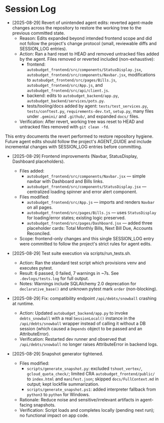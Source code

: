 # Session Log

- [2025-08-29] Revert of unintended agent edits: reverted agent-made changes across the repository to restore the working tree to the previous committed state.
  - Reason: Edits expanded beyond intended frontend scope and did not follow the project's change protocol (small, reviewable diffs and SESSION_LOG entries).
  - Action: Ran a hard reset to HEAD and removed untracked files added by the agent. Files removed or reverted included (non-exhaustive):
    - frontend: `autobudget_frontend/src/components/StatusDisplay.jsx`, `autobudget_frontend/src/components/Navbar.jsx`, modifications to `autobudget_frontend/src/pages/Bills.js`, `autobudget_frontend/src/App.js`, and `autobudget_frontend/src/api/client.js`.
    - backend: edits to `autobudget_backend/app.py`, `autobudget_backend/services/pots.py`.
    - tests/tooling/docs added by agent: `tests/test_services.py`, `tests/conftest.py`, `requirements-dev.txt`, `setup.py`, many files under `.gemini/` and `.github/`, and expanded `docs/` files.
  - Verification: After revert, working tree was reset to HEAD and untracked files removed with `git clean -fd`.

This entry documents the revert performed to restore repository hygiene. Future agent edits should follow the project's AGENT_GUIDE and include incremental changes with SESSION_LOG entries before committing.

- [2025-08-29] Frontend improvements (Navbar, StatusDisplay, Dashboard placeholders).

  - Files added:
    - `autobudget_frontend/src/components/Navbar.jsx` — simple navbar with Dashboard and Bills links.
    - `autobudget_frontend/src/components/StatusDisplay.jsx` — centralized loading spinner and error alert component.
  - Files modified:
    - `autobudget_frontend/src/App.js` — imports and renders `Navbar` on all pages.
    - `autobudget_frontend/src/pages/Bills.js` — uses `StatusDisplay` for loading/error states; existing logic preserved.
    - `autobudget_frontend/src/pages/Dashboard.jsx` — added three placeholder cards: Total Monthly Bills, Next Bill Due, Accounts Reconciled.
  - Scope: frontend-only changes and this single SESSION_LOG entry were committed to follow the project's strict rules for agent edits.

- [2025-08-29] Test suite execution via scripts/run_tests.sh.

  - Action: Ran the standard test script which provisions venv and executes pytest.
  - Result: 6 passed, 0 failed, 7 warnings in ~7s. See `.devlogs/tests.log` for full output.
  - Notes: Warnings include SQLAlchemy 2.0 deprecation for `declarative_base()` and unknown pytest mark `order` (non-blocking).

- [2025-08-29] Fix: compatibility endpoint `/api/debts/snowball` crashing at runtime.

  - Action: Updated `autobudget_backend/app.py` to invoke `debts_snowball` with a real `SessionLocal()` instance in the `/api/debts/snowball` wrapper instead of calling it without a DB session (which caused a `Depends` object to be passed and an AttributeError).
  - Verification: Restarted dev runner and observed that `/api/debts/snowball` no longer raises AttributeError in backend logs.

- [2025-08-29] Snapshot generator tightened.
  - Files modified:
    - `scripts/generate_snapshot.py`: excluded `tshoot_vertex/`, `gcloud_quota_check/`; limited CRA `autobudget_frontend/public/` to `index.html` and `manifest.json`; skipped `docs/FullContext.md` in output; kept lockfile summarization.
    - `scripts/generate_snapshot.ps1`: added interpreter fallback from `python3` to `python` for Windows.
  - Rationale: Reduce noise and sensitive/irrelevant artifacts in agent-facing snapshots.
  - Verification: Script loads and completes locally (pending next run); no functional impact on app code.
